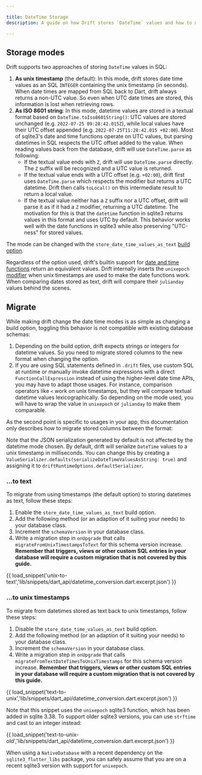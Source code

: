 ```yaml
---

title: DateTime Storage
description: A guide on how Drift stores `DateTime` values and how to migrate between the two storage modes.

---
```


## Storage modes

Drift supports two approaches of storing `DateTime` values in SQL:

1. __As unix timestamp__ (the default): In this mode, drift stores date time
   values as an SQL `INTEGER` containing the unix timestamp (in seconds).
   When date times are mapped from SQL back to Dart, drift always returns a
   non-UTC value. So even when UTC date times are stored, this information is
   lost when retrieving rows.
2. __As ISO 8601 string__: In this mode, datetime values are stored in a
   textual format based on `DateTime.toIso8601String()`: UTC values are stored
   unchanged (e.g. `2022-07-25 09:28:42.015Z`), while local values have their
   UTC offset appended (e.g. `2022-07-25T11:28:42.015 +02:00`).
   Most of sqlite3's date and time functions operate on UTC values, but parsing
   datetimes in SQL respects the UTC offset added to the value.
   When reading values back from the database, drift will use `DateTime.parse`
   as following:
    - If the textual value ends with `Z`, drift will use `DateTime.parse`
      directly. The `Z` suffix will be recognized and a UTC value is returned.
    - If the textual value ends with a UTC offset (e.g. `+02:00`), drift first
      uses `DateTime.parse` which respects the modifier but returns a UTC
      datetime. Drift then calls `toLocal()` on this intermediate result to
      return a local value.
    - If the textual value neither has a `Z` suffix nor a UTC offset, drift
      will parse it as if it had a `Z` modifier, returning a UTC datetime.
      The motivation for this is that the `datetime` function in sqlite3 returns
      values in this format and uses UTC by default.
   This behavior works well with the date functions in sqlite3 while also
   preserving "UTC-ness" for stored values.

The mode can be changed with the `store_date_time_values_as_text` [build option](../generation_options/index.md).

Regardless of the option used, drift's builtin support for
[date and time functions](expressions.md#date-and-time)
return an equivalent values. Drift internally inserts the `unixepoch`
[modifier](https://sqlite.org/lang_datefunc.html#modifiers) when unix timestamps
are used to make the date functions work. When comparing dates stored as text,
drift will compare their `julianday` values behind the scenes.

## Migrate

While making drift change the date time modes is as simple as changing a build
option, toggling this behavior is not compatible with existing database schemas:

1. Depending on the build option, drift expects strings or integers for datetime
   values. So you need to migrate stored columns to the new format when changing
   the option.
2. If you are using SQL statements defined in `.drift` files, use custom SQL
  at runtime or manually invoke datetime expressions with a direct
  `FunctionCallExpression` instead of using the higher-level date time APIs, you
  may have to adapt those usages.
  For instance, comparison operators like `<` work on unix timestamps, but they
  will compare textual datetime values lexicographically. So depending on the
  mode used, you will have to wrap the value in `unixepoch` or `julianday` to
  make them comparable.

As the second point is specific to usages in your app, this documentation only
describes how to migrate stored columns between the format:



Note that the JSON serialization generated by default is not affected by the
datetime mode chosen. By default, drift will serialize `DateTime` values to a
unix timestamp in milliseconds. You can change this by creating a
`ValueSerializer.defaults(serializeDateTimeValuesAsString: true)` and assigning
it to `driftRuntimeOptions.defaultSerializer`.

### ...to text

To migrate from using timestamps (the default option) to storing datetimes as
text, follow these steps:

1. Enable the `store_date_time_values_as_text` build option.
2. Add the following method (or an adaption of it suiting your needs) to your
   database class.
3. Increment the `schemaVersion` in your database class.
4. Write a migration step in `onUpgrade` that calls
  `migrateFromUnixTimestampsToText` for this schema version increase.
  __Remember that triggers, views or other custom SQL entries in your database
  will require a custom migration that is not covered by this guide.__

{{ load_snippet('unix-to-text','lib/snippets/dart_api/datetime_conversion.dart.excerpt.json') }}

### ...to unix timestamps

To migrate from datetimes stored as text back to unix timestamps, follow these
steps:

1. Disable the `store_date_time_values_as_text` build option.
2. Add the following method (or an adaption of it suiting your needs) to your
   database class.
3. Increment the `schemaVersion` in your database class.
4. Write a migration step in `onUpgrade` that calls
  `migrateFromTextDateTimesToUnixTimestamps` for this schema version increase.
  __Remember that triggers, views or other custom SQL entries in your database
  will require a custom migration that is not covered by this guide.__

{{ load_snippet('text-to-unix','lib/snippets/dart_api/datetime_conversion.dart.excerpt.json') }}

Note that this snippet uses the `unixepoch` sqlite3 function, which has been
added in sqlite 3.38. To support older sqlite3 versions, you can use `strftime`
and cast to an integer instead:

{{ load_snippet('text-to-unix-old','lib/snippets/dart_api/datetime_conversion.dart.excerpt.json') }}

When using a `NativeDatabase` with a recent dependency on the
`sqlite3_flutter_libs` package, you can safely assume that you are on a recent
sqlite3 version with support for `unixepoch`.
